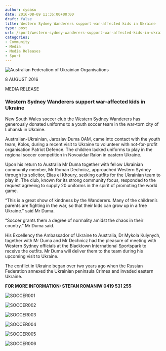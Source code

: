 ```yaml
---
author: cyoasu
date: 2016-08-09 11:36:00+00:00
draft: false
title: Western Sydney Wanderers support war-affected kids in Ukraine
type: post
url: /sport/western-sydney-wanderers-support-war-affected-kids-in-ukraine/
categories:
- Community
- Media
- Media Releases
- Sport
---
```


![Australian Federation of Ukrainian Organisations](http://www.ozeukes.com/wp-content/uploads/2014/10/image001.png)


8 AUGUST 2016


MEDIA RELEASE





### Western Sydney Wanderers support war-affected kids in Ukraine


New South Wales soccer club the Western Sydney Wanderers has generously donated uniforms to a youth soccer team in the war-torn city of Luhansk in Ukraine.

Australian-Ukrainian, Jaroslav Duma OAM, came into contact with the youth team, Kolos, during a recent visit to Ukraine to volunteer with not-for-profit organisation Patriot Defence. The children lacked uniforms to play in the regional soccer competition in Novoaidar Raion in eastern Ukraine.

Upon his return to Australia Mr Duma together with fellow Ukrainian community member, Mr Roman Dechnicz, approached Western Sydney through its solicitor, Elias el Khoury, seeking outfits for the Ukrainian team to play in. The club, known for its strong community focus, responded to the request agreeing to supply 20 uniforms in the spirit of promoting the world game.

“This is a great show of kindness by the Wanderers. Many of the children’s parents are fighting in the war, so that their kids can grow up in a free Ukraine.” said Mr Duma.

“Soccer grants them a degree of normality amidst the chaos in their country.” Mr Duma said.

His Excellency the Ambassador of Ukraine to Australia, Dr Mykola Kulynych, together with Mr Duma and Mr Dechnicz had the pleasure of meeting with Western Sydney officials at the Blacktown International Sportspark to receive the outfits. Mr Duma will deliver them to the team during his upcoming visit to Ukraine.

The conflict in Ukraine began over two years ago when the Russian Federation annexed the Ukrainian peninsula Crimea and invaded eastern Ukraine.

**FOR MORE INFORMATION: STEFAN ROMANIW 0419 531 255**

![SOCCER001](http://www.ozeukes.com/wp-content/uploads/2016/08/SOCCER001.jpg)


![SOCCER002](http://www.ozeukes.com/wp-content/uploads/2016/08/SOCCER002.jpg)


![SOCCER003](http://www.ozeukes.com/wp-content/uploads/2016/08/SOCCER003.jpg)


![SOCCER004](http://www.ozeukes.com/wp-content/uploads/2016/08/SOCCER004.jpg)


![SOCCER005](http://www.ozeukes.com/wp-content/uploads/2016/08/SOCCER005.jpg)


![SOCCER006](http://www.ozeukes.com/wp-content/uploads/2016/08/SOCCER006.jpg)

